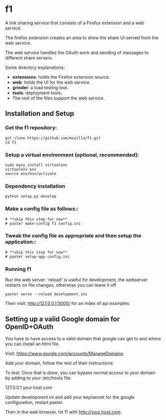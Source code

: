 # f1

A link sharing service that consists of a Firefox extension and a web service.

The firefox extension creates an area to show the share UI served from the web service.

The web service handles the OAuth work and sending of messages to different share servers.

Some directory explanations:

* **extensions**: holds the Firefox extension source.
* **web**: holds the UI for the web service.
* **grinder**: a load testing tool.
* **tools**: deployment tools.
* The rest of the files support the web service.

## Installation and Setup

### Get the f1 repository:

    git clone https://github.com/mozilla/f1.git
    cd f1

### Setup a virtual environment (optional, recommended):

    sudo easy_install virtualenv
    virtualenv env
    source env/bin/activate

### Dependency installation

    python setup.py develop

### Make a config file as follows::

    # **skip this step for now**
    # paster make-config f1 config.ini

### Tweak the config file as appropriate and then setup the application::

    # **skip this step for now**
    # paster setup-app config.ini

### Running f1

Run the web server. 'reload' is useful for development, the webserver restarts on file changes, otherwise you can leave it off

    paster serve --reload development.ini

Then visit: http://127.0.0.1:5000/ for an index of api examples


## Setting up a valid Google domain for OpenID+OAuth

You have to have access to a valid domain that google can get to and where you can install an html file.

Visit: https://www.google.com/accounts/ManageDomains

Add your domain, follow the rest of their instructions.

To test: Once that is done, you can bypass normal access to your domain by adding to your /etc/hosts file:

127.0.0.1 your.host.com

Update development.ini and add your key/secret for the google configuration, restart paster.

Then in the web browser, hit f1 with http://your.host.com.  


